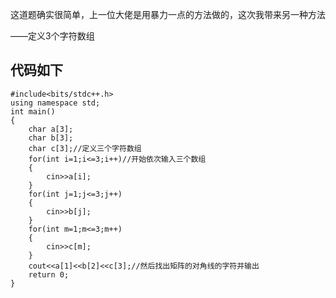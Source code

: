 这道题确实很简单，上一位大佬是用暴力一点的方法做的，这次我带来另一种方法

——定义3个字符数组

## **代码如下**
```
#include<bits/stdc++.h>
using namespace std;
int main()
{
    char a[3];
    char b[3];
    char c[3];//定义三个字符数组
    for(int i=1;i<=3;i++)//开始依次输入三个数组
    {
        cin>>a[i];
    }
    for(int j=1;j<=3;j++)
    {
        cin>>b[j];
    }
    for(int m=1;m<=3;m++)
    {
        cin>>c[m];
    }
    cout<<a[1]<<b[2]<<c[3];//然后找出矩阵的对角线的字符并输出
    return 0;
}
```
